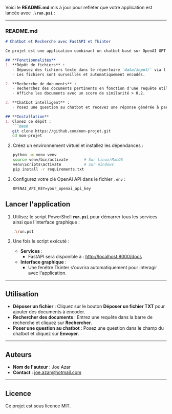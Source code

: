 Voici le **README.md** mis à jour pour refléter que votre application est lancée avec **`.\run.ps1`** :

---

### **README.md**

```markdown
# Chatbot et Recherche avec FastAPI et Tkinter

Ce projet est une application combinant un chatbot basé sur OpenAI GPT et un moteur de recherche de documents, le tout intégré dans une interface graphique (Tkinter).

## **Fonctionnalités**
1. **Dépôt de fichiers** :
   - Déposez des fichiers texte dans le répertoire `data/input/` via l'interface graphique.
   - Les fichiers sont surveillés et automatiquement encodés.

2. **Recherche de documents** :
   - Recherchez des documents pertinents en fonction d'une requête utilisateur.
   - Affiche les documents avec un score de similarité > 0.2.

3. **Chatbot intelligent** :
   - Posez une question au chatbot et recevez une réponse générée à partir des documents encodés.

## **Installation**
1. Clonez ce dépôt :
   ```bash
   git clone https://github.com/mon-projet.git
   cd mon-projet
   ```

2. Créez un environnement virtuel et installez les dépendances :
   ```bash
   python -m venv venv
   source venv/bin/activate       # Sur Linux/MacOS
   venv\Scripts\activate          # Sur Windows
   pip install -r requirements.txt
   ```

3. Configurez votre clé OpenAI API dans le fichier `.env` :
   ```env
   OPENAI_API_KEY=your_openai_api_key
   ```

## **Lancer l'application**
1. Utilisez le script PowerShell **`run.ps1`** pour démarrer tous les services ainsi que l'interface graphique :
   ```bash
   .\run.ps1
   ```

2. Une fois le script exécuté :
   - **Services** :
     - FastAPI sera disponible à : [http://localhost:8000/docs](http://localhost:8000/docs)
   - **Interface graphique** :
     - Une fenêtre Tkinter s'ouvrira automatiquement pour interagir avec l'application.

---

## **Utilisation**
- **Déposer un fichier** : Cliquez sur le bouton **Déposer un fichier TXT** pour ajouter des documents à encoder.
- **Rechercher des documents** : Entrez une requête dans la barre de recherche et cliquez sur **Rechercher**.
- **Poser une question au chatbot** : Posez une question dans le champ du chatbot et cliquez sur **Envoyer**.

---

## **Auteurs**
- **Nom de l'auteur** : Joe Azar
- **Contact** : joe.azar@hotmail.com

---

## **Licence**
Ce projet est sous licence MIT.
```
